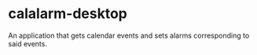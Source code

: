 # calalarm-desktop
An application that gets calendar events and sets alarms corresponding to said events. 
